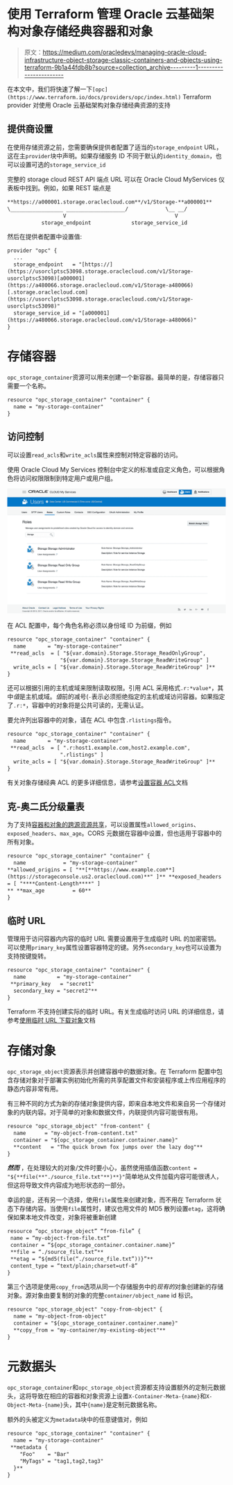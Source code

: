 # 使用 Terraform 管理 Oracle 云基础架构对象存储经典容器和对象

> 原文：<https://medium.com/oracledevs/managing-oracle-cloud-infrastructure-object-storage-classic-containers-and-objects-using-terraform-9b1a44fdb8b?source=collection_archive---------1----------------------->

在本文中，我们将快速了解一下`[opc](https://www.terraform.io/docs/providers/opc/index.html)` Terraform provider 对使用 Oracle 云基础架构对象存储经典资源的支持

## 提供商设置

在使用存储资源之前，您需要确保提供者配置了适当的`storage_endpoint` URL，这在主`provider`块中声明。如果存储服务 ID 不同于默认的`identity_domain`，也可以设置可选的`storage_service_id`

完整的 storage cloud REST API 端点 URL 可以在 Oracle Cloud MyServices 仪表板中找到。例如，如果 REST 端点是

```
**https://a000001.storage.oraclecloud.com**/v1/Storage-**a000001**
\_________________ ___________________/            \__ __/
                  V                                   V
           storage_endpoint             storage_service_id
```

然后在提供者配置中设置值:

```
provider "opc" {
  ...
  storage_endpoint   = "[https://](https://usorclptsc53098.storage.oraclecloud.com/v1/Storage-usorclptsc53098)[a000001](https://a480066.storage.oraclecloud.com/v1/Storage-a480066)[.storage.oraclecloud.com](https://usorclptsc53098.storage.oraclecloud.com/v1/Storage-usorclptsc53098)"
  storage_service_id = "[a000001](https://a480066.storage.oraclecloud.com/v1/Storage-a480066)"
}
```

# 存储容器

`opc_storage_container`资源可以用来创建一个新容器。最简单的是，存储容器只需要一个名称。

```
resource "opc_storage_container" "container" {
  name = "my-storage-container"
}
```

## 访问控制

可以设置`read_acls`和`write_acls`属性来控制对特定容器的访问。

使用 Oracle Cloud My Services 控制台中定义的标准或自定义角色，可以根据角色将访问权限限制到特定用户或用户组。

![](img/1bf290fca055f1d359ce99cc96f748d4.png)

在 ACL 配置中，每个角色名称必须以身份域 ID 为前缀，例如

```
resource "opc_storage_container" "container" {
  name       = "my-storage-container"
 **read_acls  = [ "${var.domain}.Storage.Storage_ReadOnlyGroup", 
                 "${var.domain}.Storage.Storage_ReadWriteGroup" ]
  write_acls = [ "${var.domain}.Storage.Storage_ReadWriteGroup" ]**
}
```

还可以根据引用的主机或域来限制读取权限。引用 ACL 采用格式`.r:*value*`，其中*值*是主机或域。*值*前的减号(`-`表示必须拒绝指定的主机或域访问容器。如果指定了`.r:*`，容器中的对象将是公共可读的，无需认证。

要允许列出容器中的对象，请在 ACL 中包含`.rlistings`指令。

```
resource "opc_storage_container" "container" {
  name       = "my-storage-container"
 **read_acls  = [ ".r:host1.example.com,host2.example.com",
                 ".rlistings" ]
  write_acls = [ "${var.domain}.Storage.Storage_ReadWriteGroup" ]**
}
```

有关对象存储经典 ACL 的更多详细信息，请参考[设置容器 ACL](https://docs.oracle.com/en/cloud/iaas/storage-cloud/cssto/setting-container-metadata.html#GUID-EAFEF8A7-9988-4332-B969-FF3CBE1B8E7C)文档

## 克-奥二氏分级量表

为了支持[容器和对象的跨源资源共享](https://en.wikipedia.org/wiki/Cross-origin_resource_sharing)，可以设置属性`allowed_origins`、`exposed_headers`、`max_age`。CORS 元数据在容器中设置，但也适用于容器中的所有对象。

```
resource "opc_storage_container" "container" {
  name            = "my-storage-container"
**allowed_origins = [ "**[**https://www.example.com**](https://storageconsole.us2.oraclecloud.com)**" ]** **exposed_headers = [ "****Content-Length****" ]
** **max_age         = 60**
}
```

## 临时 URL

管理用于访问容器内内容的临时 URL 需要设置用于生成临时 URL 的加密密钥。可以使用`primary_key`属性设置容器特定的键。另外`secondary_key`也可以设置为支持按键旋转。

```
resource "opc_storage_container" "container" {
  name          = "my-storage-container"
 **primary_key   = "secret1"
  secondary_key = "secret2"**
}
```

Terraform 不支持创建实际的临时 URL。有关生成临时访问 URL 的详细信息，请参考[使用临时 URL 下载对象](https://docs.oracle.com/en/cloud/iaas/storage-cloud/cssto/downloading-object-using-temporary-url.html)文档

# 存储对象

`opc_storage_object`资源表示并创建容器中的数据对象。在 Terraform 配置中包含存储对象对于部署实例初始化所需的共享配置文件和安装程序或上传应用程序的静态内容非常有用。

有三种不同的方式为新的存储对象提供内容，即来自本地文件和来自另一个存储对象的内联内容。对于简单的对象和数据文件，内联提供内容可能很有用。

```
resource "opc_storage_object" "from-content" {
  name      = "my-object-from-content.txt"
  container = "${opc_storage_container.container.name}"
  **content   = "The quick brown fox jumps over the lazy dog"**
}
```

***然而*** ，在处理较大的对象/文件时要小心，虽然使用插值函数`content = "${**file(**"./source_file.txt"**)**}"`简单地从文件加载内容可能很诱人，但这将导致文件内容成为地形状态的一部分。

幸运的是，还有另一个选择，使用`file`属性来创建对象，而不用在 Terraform 状态下存储内容。当使用`file`属性时，建议也用文件的 MD5 散列设置`etag`，这将确保如果本地文件改变，对象将被重新创建

```
resource “opc_storage_object” “from-file” {
 name = “my-object-from-file.txt”
 container = “${opc_storage_container.container.name}”
 **file = “./source_file.txt”**
 **etag = “${md5(file(“./source_file.txt”))}”**
 content_type = “text/plain;charset=utf-8”
}
```

第三个选项是使用`copy_from`选项从同一个存储服务中的*现有的*对象创建新的存储对象。源对象由要复制的对象的完整`container/object_name` id 标识。

```
resource "opc_storage_object" "copy-from-object" {
  name = "my-object-from-object"
  container = "${opc_storage_container.container.name}"
  **copy_from = "my-container/my-existing-object"**
}
```

# 元数据头

`opc_storage_container`和`opc_storage_object`资源都支持设置额外的定制元数据头，这将导致在相应的容器和对象资源上设置`X-Container-Meta-{name}`和`X-Object-Meta-{name}`头，其中`{name}`是定制元数据名称。

额外的头被定义为`metadata`块中的任意键值对，例如

```
resource "opc_storage_container" "container" {
  name = "my-storage-container"
 **metadata {
    "Foo"    = "Bar"
    "MyTags" = "tag1,tag2,tag3"
  }**
}
```